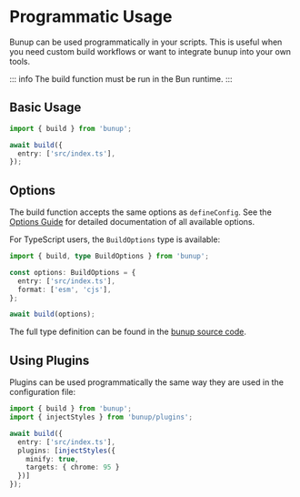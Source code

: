 # Programmatic Usage

Bunup can be used programmatically in your scripts. This is useful when you need custom build workflows or want to integrate bunup into your own tools.

::: info
The build function must be run in the Bun runtime.
:::

## Basic Usage

```typescript
import { build } from 'bunup';

await build({
  entry: ['src/index.ts'],
});
```

## Options

The build function accepts the same options as `defineConfig`. See the [Options Guide](/docs/guide/options) for detailed documentation of all available options.

For TypeScript users, the `BuildOptions` type is available:

```typescript
import { build, type BuildOptions } from 'bunup';

const options: BuildOptions = {
  entry: ['src/index.ts'],
  format: ['esm', 'cjs'],
};

await build(options);
```

The full type definition can be found in the [bunup source code](https://github.com/arshad-yaseen/bunup/blob/main/src/options.ts#L37).

## Using Plugins

Plugins can be used programmatically the same way they are used in the configuration file:

```typescript
import { build } from 'bunup';
import { injectStyles } from 'bunup/plugins';

await build({
  entry: ['src/index.ts'],
  plugins: [injectStyles({
    minify: true,
    targets: { chrome: 95 }
  })]
});
```
